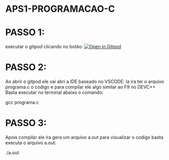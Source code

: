 # APS1-PROGRAMACAO-C

# PASSO 1:
executar o gitpod clicando no botão:
[![Open in Gitpod](https://gitpod.io/button/open-in-gitpod.svg)](http://gitpod.io/#https://github.com/Victormbg/APS1-PROGRAMACAO-C)

# PASSO 2:
Ao abrir o gitpod ele vai abri a IDE baseado no VSCODE:
la ira ter o arquivo programa.c o codigo e para compilar ele algo similar ao F9 no DEVC++
Basta executar no terminal abaixo o comando:

gcc programa.c

# PASSO 3:
Apois compilar ele ira gera um arquivo a.out para visualizar o codigo basta executa o arquivo a.out:

./a.out


